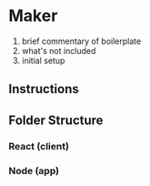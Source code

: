 # Maker



1. brief commentary of boilerplate 
2. what's not included 
3. initial setup

## Instructions

## Folder Structure

### React (client)

### Node (app)